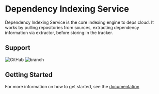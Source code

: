 # Dependency Indexing Service

Dependency Indexing Service is the core indexing engine to deps cloud.
It works by pulling repositories from sources, extracting dependency information via extractor, before storing in the tracker.

## Support

![GitHub](https://img.shields.io/github/license/deps-cloud/indexer.svg)
![branch](https://github.com/deps-cloud/indexer/workflows/branch/badge.svg?branch=main)

## Getting Started

For more information on how to get started, see the [documentation](https://deps.cloud/docs/).
